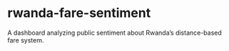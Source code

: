 # rwanda-fare-sentiment
A dashboard analyzing public sentiment about Rwanda’s distance-based fare system.
